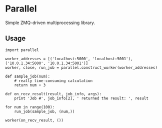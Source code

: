 Parallel
========

Simple ZMQ-driven multiprocessing library.

Usage
-----

    import parallel

    worker_addresses = [('localhost:5000', 'localhost:5001'), ('10.0.1.34:5000', '10.0.1.34:5001')]
    worker, close, run_job = parallel.construct_worker(worker_addresses)

    def sample_job(num):
        # really time-consuming calculation
        return num + 3
    
    def on_recv_result(result, job_info, args):
        print 'Job #', job_info[2], ' returned the result: ', result

    for num in range(100):
        run_job(sample_job, (num,))

    worker(on_recv_result, ())
